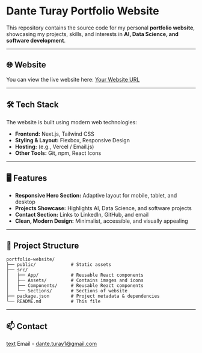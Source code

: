 # Dante Turay Portfolio Website

This repository contains the source code for my personal **portfolio website**, showcasing my projects, skills, and interests in **AI, Data Science, and software development**.

---

## 🌐 Website

You can view the live website here: [Your Website URL](https://yourwebsite.com)

---

## 🛠 Tech Stack

The website is built using modern web technologies:

- **Frontend:** Next.js, Tailwind CSS  
- **Styling & Layout:** Flexbox, Responsive Design  
- **Hosting:** (e.g., Vercel / Email.js)  
- **Other Tools:** Git, npm, React Icons

---

## 🖥 Features

- **Responsive Hero Section:** Adaptive layout for mobile, tablet, and desktop  
- **Projects Showcase:** Highlights AI, Data Science, and software projects  
- **Contact Section:** Links to LinkedIn, GitHub, and email  
- **Clean, Modern Design:** Minimalist, accessible, and visually appealing

---

## 📂 Project Structure

```text
portfolio-website/
├── public/             # Static assets
├── src/
│   ├── App/            # Reusable React components
│   ├── Assets/         # Contains images and icons
│   ├── Components/     # Reusable React components
│   └── Sections/       # Sections of website
├── package.json        # Project metadata & dependencies
└── README.md           # This file
```

---

## 📫 Contact

[text](https://www.linkedin.com/in/dante-turay/)
Email - dante.turay1@gmail.com
